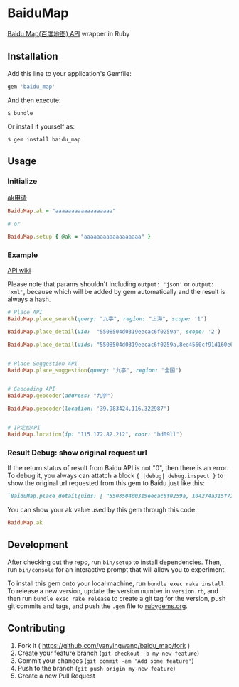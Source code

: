 
# BaiduMap
[Baidu Map(百度地图) API](http://developer.baidu.com/map/index.php?title=webapi/guide/webservice-placeapi) wrapper in Ruby




## Installation

Add this line to your application's Gemfile:

```ruby
gem 'baidu_map'
```

And then execute:

    $ bundle

Or install it yourself as:

    $ gem install baidu_map




## Usage

### Initialize

[ak申请](http://lbsyun.baidu.com/apiconsole/key?application=key)

```ruby
BaiduMap.ak = "aaaaaaaaaaaaaaaaaa"

# or

BaiduMap.setup { @ak = "aaaaaaaaaaaaaaaaaa" }
```




### Example

[API wiki](http://developer.baidu.com/map/index.php?title=webapi)

Please note that params shouldn't including `output: 'json'` or `output: 'xml'`, because which will be added by gem automatically and the result is always a hash.


```ruby
# Place API
BaiduMap.place_search(query: "九亭", region: "上海", scope: '1')

BaiduMap.place_detail(uid:  "5508504d0319eecac6f0259a", scope: '2')

BaiduMap.place_detail(uids: "5508504d0319eecac6f0259a,8ee4560cf91d160e6cc02cd7", output: 'json', scope: '2')


# Place Suggestion API
BaiduMap.place_suggestion(query: "九亭", region: "全国")


# Geocoding API
BaiduMap.geocoder(address: "九亭")

BaiduMap.geocoder(location: '39.983424,116.322987')


# IP定位API
BaiduMap.location(ip: "115.172.82.212", coor: "bd09ll")
```




### Result Debug: show original request url

If the return status of result from Baidu API is not "0", then there is an error. To debug it, you always can attatch a block `{ |debug| debug.inspect }` to show the original url requested from this gem to Baidu just like this:

```ruby
`BaiduMap.place_detail(uids: [ "5508504d0319eecac6f0259a, 104274a315f7134fc3f1cfde" ], output: 'json', scope: '2') { |deug| debug.inspect }
```

You can show your ak value used by this gem through this code:
```ruby
BaiduMap.ak
```






## Development

After checking out the repo, run `bin/setup` to install dependencies. Then, run `bin/console` for an interactive prompt that will allow you to experiment.

To install this gem onto your local machine, run `bundle exec rake install`. To release a new version, update the version number in `version.rb`, and then run `bundle exec rake release` to create a git tag for the version, push git commits and tags, and push the `.gem` file to [rubygems.org](https://rubygems.org).




## Contributing

1. Fork it ( https://github.com/yanyingwang/baidu_map/fork )
2. Create your feature branch (`git checkout -b my-new-feature`)
3. Commit your changes (`git commit -am 'Add some feature'`)
4. Push to the branch (`git push origin my-new-feature`)
5. Create a new Pull Request
